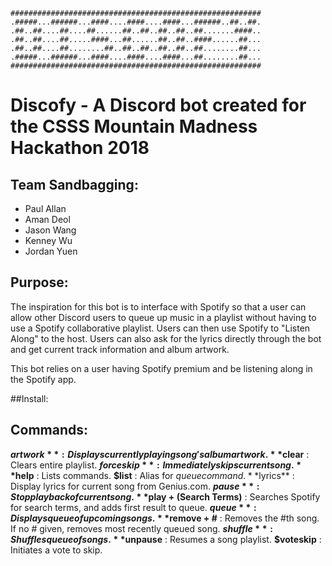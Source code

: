 ```
########################################################
.#####...######...####....####....####...######..##..##.
.##..##....##....##......##..##..##..##..##.......####..
.##..##....##.....####...##......##..##..####......##...
.##..##....##........##..##..##..##..##..##........##...
.#####...######...####....####....####...##........##...
########################################################
```

# Discofy - A Discord bot created for the CSSS Mountain Madness Hackathon 2018

## Team Sandbagging:
* Paul Allan
* Aman Deol
* Jason Wang
* Kenney Wu
* Jordan Yuen

## Purpose: 

The inspiration for this bot is to interface with Spotify so that a user can allow other Discord users to queue up music in a playlist without having to use a Spotify collaborative playlist. Users can then use Spotify to "Listen Along" to the host. Users can also ask for the lyrics directly through the bot and get current track information and album artwork.

This bot relies on a user having Spotify premium and be listening along in the Spotify app.

##Install: 








## Commands:
**$artwork** : Displays currently playing song's album artwork.
**$clear** : Clears entire playlist.
**$forceskip** : Immediately skips current song.
**$help** : Lists commands.
**$list** : Alias for $queue command.
**$lyrics** : Display lyrics for current song from Genius.com.
**$pause** : Stop playback of current song.
**$play + (Search Terms)** : Searches Spotify for search terms, and adds first result to queue.
**$queue** : Displays queue of upcoming songs.
**$remove + #** : Removes the #th song. If no # given, removes most recently queued song.
**$shuffle** : Shuffles queue of songs.
**$unpause** : Resumes a song playlist.
**$voteskip** : Initiates a vote to skip.




